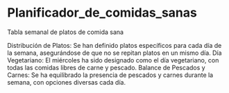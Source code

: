 # Planificador_de_comidas_sanas
Tabla semanal de platos de comida sana


Distribución de Platos: Se han definido platos específicos para cada día de la semana, asegurándose de que no se repitan platos en un mismo día. 
Día Vegetariano: El miércoles ha sido designado como el día vegetariano, con todas las comidas libres de carne y pescado.
Balance de Pescados y Carnes: Se ha equilibrado la presencia de pescados y carnes durante la semana, con opciones diversas cada día.
